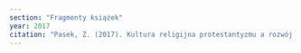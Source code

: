 ```yaml
---
section: "Fragmenty książek"
year: 2017
citation: "Pasek, Z. (2017). Kultura religijna protestantyzmu a rozwój cywilizacyjny Zachodu. Wykłady inaugurujące rok akademicki 2017/2018 (s. 123-130). Warszawa: Instytut Problemów Współczesnej Cywilizacji im. Marka Dietricha."
---
```

